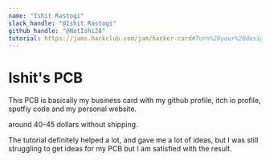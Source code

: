 ```yaml
---
name: "Ishit Rastogi"
slack_handle: "@Ishit Rastogi"
github_handle: "@NotIshi28"
tutorial: https://jams.hackclub.com/jam/hacker-card#Turn%20your%20design...%20into%20an%20actual%20card!
---
```


# Ishit's PCB

<!-- Describe your board in 2-3 sentences. What are you making? What will it do? -->
This PCB is basically my business card with my github profile, itch io profile, spotfiy code and my personal website.

<!-- How much is it going to cost? -->
around 40-45 dollars without shipping.

<!-- Tell us a little bit about your design process. What were some challenges? What helped? ***Totally optional*** -->
The tutorial definitely helped a lot, and gave me a lot of ideas, but I was still struggling to get ideas for my PCB but I am satisfied with the result.
